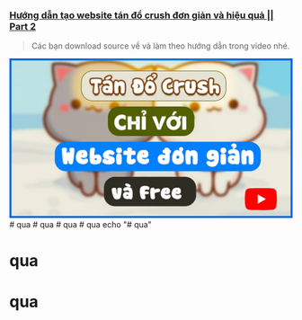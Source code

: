 ### [Hướng dẫn tạo website tán đổ crush đơn giản và hiệu quả || Part 2](https://youtu.be/e2KYBhCx-uU)
> Các bạn download source về và làm theo hướng dẫn trong video nhé.


![cover picture](/img/totinh2021-part2.jpg)
#   q u a 
 
 #   q u a 
 
 #   q u a 
 
 #   q u a 
 
 
echo "# qua"
# qua
# qua
